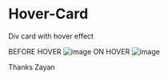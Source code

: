 # Hover-Card
Div card with hover effect

BEFORE HOVER
![image](https://github.com/user-attachments/assets/9573b555-c301-4150-86e8-de4f655e1e4a)
ON HOVER
![image](https://github.com/user-attachments/assets/ed024556-0b0b-420d-9a8d-90feb402f8b7)

Thanks Zayan

